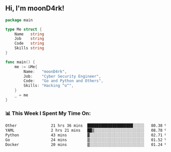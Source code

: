 <h2> Hi, I'm moonD4rk!</h2>

```go
package main

type Me struct {
	Name   string
	Job    string
	Code   string
	Skills string
}

func main() {
	me := &Me{
		Name:   "moonD4rk",
		Job:    "Cyber Security Engineer",
		Code:   "Go and Python and Others",
		Skills: "Hacking ^o^",
	}
	_ = me
}
```

<h3>📊 This Week I Spent My Time On:</h3>
<!-- <img align='right' src="https://github-readme-stats.vercel.app/api?username=moond4rk&show_icons=true&theme=radical", width="300" height="150"> -->

<!--START_SECTION:waka-->

```txt
Other               21 hrs 36 mins  ████████████████████░░░░░   80.38 %
YAML                2 hrs 21 mins   ██▒░░░░░░░░░░░░░░░░░░░░░░   08.78 %
Python              43 mins         ▓░░░░░░░░░░░░░░░░░░░░░░░░   02.71 %
Go                  24 mins         ▒░░░░░░░░░░░░░░░░░░░░░░░░   01.52 %
Docker              20 mins         ▒░░░░░░░░░░░░░░░░░░░░░░░░   01.24 %
```

<!--END_SECTION:waka-->

